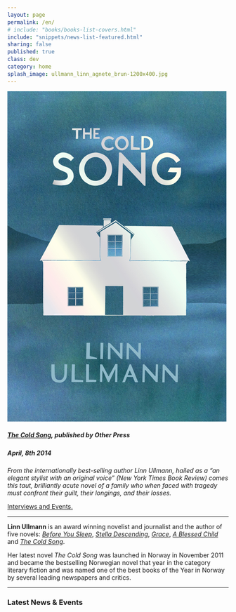 ```yaml
---
layout: page
permalink: /en/
# include: "books/books-list-covers.html"
include: "snippets/news-list-featured.html"
sharing: false
published: true
class: dev
category: home
splash_image: ullmann_linn_agnete_brun-1200x400.jpg
---
```

[![The Cold Song](/assets/img/cover/the-cold-song-L.jpg)](/en/books/2014/04/01/the-cold-song/)

##### [*The Cold Song*](/en/books/2014/04/01/the-cold-song/), published by Other Press
##### April, 8th 2014

_From the internationally best-selling author Linn Ullmann, hailed as a “an elegant stylist with an original voice” (*New York Times Book Review*) comes this taut, brilliantly acute novel of a family who when faced with tragedy must confront their guilt, their longings, and their losses._

[Interviews and Events.](/en/news/)

---
**Linn Ullmann** is an award winning novelist and journalist and the author of five novels: [*Before You Sleep*](/en/books/2001/04/15/before-you-sleep/), [*Stella Descending*](/en/books/2004/07/13/stella-descending/), [*Grace*](/en/books/2007/12/18/grace/), [*A Blessed Child*](/en/books/2009/08/11/a-blessed-child/) and [*The Cold Song*](/en/books/2014/04/01/the-cold-song/). 

Her latest novel *The Cold Song* was launched in Norway in November 2011 and became the bestselling Norwegian novel that year in the category literary fiction and was named one of the best books of the Year in Norway by several leading newspapers and critics.


---

### Latest News & Events